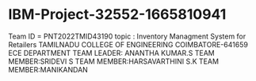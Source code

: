 # IBM-Project-32552-1665810941
Team ID = PNT2022TMID43190
topic : Inventory Managment System for Retailers
TAMILNADU COLLEGE OF ENGINEERING COIMBATORE-641659
ECE DEPARTMENT
TEAM LEADER: ANANTHA KUMAR.S
TEAM MEMBER:SRIDEVI S
TEAM MEMBER:HARSAVARTHINI S.K
TEAM MEMBER:MANIKANDAN
